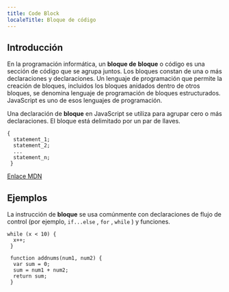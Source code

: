 ```yaml
---
title: Code Block
localeTitle: Bloque de código
---
```

## Introducción

En la programación informática, un **bloque de** **bloque** o código es una sección de código que se agrupa juntos. Los bloques constan de una o más declaraciones y declaraciones. Un lenguaje de programación que permite la creación de bloques, incluidos los bloques anidados dentro de otros bloques, se denomina lenguaje de programación de bloques estructurados. JavaScript es uno de esos lenguajes de programación.

Una declaración de **bloque** en JavaScript se utiliza para agrupar cero o más declaraciones. El bloque está delimitado por un par de llaves.
```
{ 
  statement_1; 
  statement_2; 
  ... 
  statement_n; 
 } 
```

[Enlace MDN](https://developer.mozilla.org/en-US/docs/Web/JavaScript/Reference/Statements/block)

## Ejemplos

La instrucción de **bloque** se usa comúnmente con declaraciones de flujo de control (por ejemplo, `if...else` , `for` , `while` ) y funciones.
```
while (x < 10) { 
  x++; 
 } 
 
 function addnums(num1, num2) { 
  var sum = 0; 
  sum = num1 + num2; 
  return sum; 
 } 

```